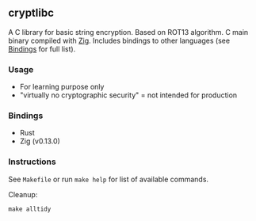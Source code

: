 ## cryptlibc

A C library for basic string encryption. Based on ROT13 algorithm. C main binary compiled with [Zig](https://ziglang.org/). Includes bindings to other languages (see [Bindings](#bindings) for full list).

### Usage

- For learning purpose only
- "virtually no cryptographic security" = not intended for production

### Bindings

- Rust
- Zig (v0.13.0)

### Instructions

See `Makefile` or run `make help` for list of available commands.

Cleanup:

```{bash}
make alltidy
```
